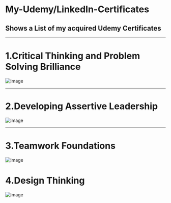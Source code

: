 # My-Udemy/LinkedIn-Certificates
<h2>Shows a List of my acquired Udemy Certificates</h2>
<hr>

# 1.Critical Thinking and Problem Solving Brilliance
![image](https://media.licdn.com/dms/image/D562DAQHCPCrb8-p00Q/profile-treasury-image-shrink_800_800/0/1704534365004?e=1709179200&v=beta&t=_BQhYT4euOLgOMXL58Xk-Zf6mgmxMdjCt_ViXq3sIXc)

<hr>

# 2.Developing Assertive Leadership
![image](https://media.licdn.com/dms/image/D562DAQExmFAMsBGnxg/profile-treasury-image-shrink_800_800/0/1704534290207?e=1709179200&v=beta&t=_gybUEDMllz_T0pTxdb4lJ65DRconlCwPxWQqgkHHwc)

<hr>

# 3.Teamwork Foundations
![image](https://media.licdn.com/dms/image/D562DAQHlEttmv-sirw/profile-treasury-image-shrink_800_800/0/1704534215257?e=1709179200&v=beta&t=ALLf9jfX8QpwfROTKEgwf0LxT1d85zNCulCM6zZJ000)

# 4.Design Thinking
![image](https://media.licdn.com/dms/image/D4D2DAQHvHPRUtE4t4A/profile-treasury-image-shrink_800_800/0/1708595754436?e=1709204400&v=beta&t=fhuFGlpSy1VdLtpomtLEJYPMFlR1XjdE5P04mB3l46s)

